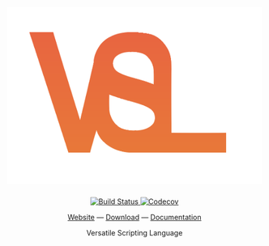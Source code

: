 <h1 align="center">
  <a href="https://github.com/vsl-lang/VSL">
    <img height="350" src="misc/logo.png" alt="VSL: Versatile Scripting Language"/>
  </a>
</h1>

<p align="center">
  <p align="center">
    <a href="https://travis-ci.org/vsl-lang/VSL">
      <img src="https://travis-ci.org/vsl-lang/VSL.svg?branch=master" alt="Build Status"/>
    </a>
    <a href="https://codecov.io/gh/vsl-lang/VSL">
      <img src="https://codecov.io/gh/vsl-lang/VSL/branch/master/graph/badge.svg" alt="Codecov" />
    </a>
  </p>
  <p align="center">
    <a href="#">Website</a> &mdash;
    <a href="#">Download</a> &mdash;
    <a href="http://docs.cheddar.vihan.org/">Documentation</a>
  </p>
  <p align="center">
    Versatile Scripting Language
  </p>
</p>